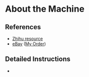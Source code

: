 # About the Machine

## References
* [Zhihu resource](https://www.zhihu.com/question/33996159)
* [eBay](https://www.ebay.com/itm/323537331571) ([My Order](https://vod.ebay.com/vod/FetchOrderDetails?ViewPaymentStatus&purchaseOrderId=20000258479633))

## Detailed Instructions
* 
